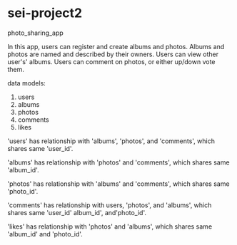 # sei-project2

photo_sharing_app

In this app, users can register and create albums and photos. 
Albums and photos are named and described by their owners. 
Users can view other user's' albums. 
Users can comment on photos, or either up/down vote them.

data models:
1. users
2. albums
3. photos
4. comments
5. likes

'users' has relationship with 'albums', 'photos', and 'comments', which shares same 'user_id'.

'albums' has relationship with 'photos' and 'comments', which shares same 'album_id'.

'photos' has relationship with 'albums' and 'comments', which shares same 'photo_id'.

'comments' has relationship with users, 'photos', and 'albums', which shares same 'user_id' album_id', and'photo_id'.

'likes' has relationship with 'photos' and 'albums', which shares same 'album_id' and 'photo_id'.